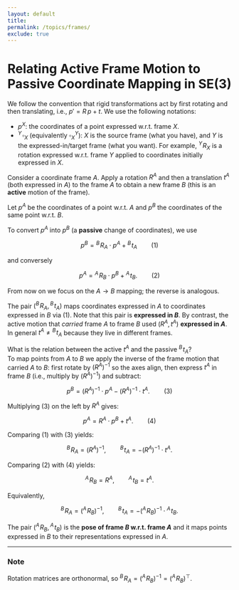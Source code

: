```yaml
---
layout: default
title: 
permalink: /topics/frames/
exclude: true
---
```


# Relating Active Frame Motion to Passive Coordinate Mapping in SE(3)

We follow the convention that rigid transformations act by first rotating and then translating, i.e., $p' = R\,p + t$. We use the following notations:

- $p^X$: the coordinates of a point expressed w.r.t. frame $X$.
- ${^{Y}\!\square}_{X}$ (equivalently $\square^Y_X$): $X$ is the source frame (what you have), and $Y$ is the expressed-in/target frame (what you want). For example, ${^{Y}\!R}_{X}$ is a rotation expressed w.r.t. frame $Y$ applied to coordinates initially expressed in $X$.

Consider a coordinate frame $A$. Apply a rotation $R^A$ and then a translation $t^A$ (both expressed in $A$) to the frame $A$ to obtain a new frame $B$ (this is an **active** motion of the frame).

Let $p^A$ be the coordinates of a point w.r.t. $A$ and $p^B$ the coordinates of the same point w.r.t. $B$.

To convert $p^A$ into $p^B$ (a **passive** change of coordinates), we use

$$
p^B = {^{B}\!R}_{A} \cdot p^A + {^{B}\!t}_{A} \qquad (1)
$$

and conversely

$$
p^A = {^{A}\!R}_{B} \cdot p^B + {^{A}\!t}_{B}. \qquad (2)
$$

From now on we focus on the $A \to B$ mapping; the reverse is analogous.

The pair $({^{B}\!R}_{A},{^{B}\!t}_{A})$ maps coordinates expressed in $A$ to coordinates expressed in $B$ via (1). Note that this pair is **expressed in $B$**. By contrast, the active motion that *carried* frame $A$ to frame $B$ used $(R^A,t^A)$ **expressed in $A$**. In general $t^A \neq {^{B}\!t}_{A}$ because they live in different frames.

What is the relation between the active $t^A$ and the passive ${^{B}\!t}_{A}$?  
To map points from $A$ to $B$ we apply the inverse of the frame motion that carried $A$ to $B$: first rotate by $(R^A)^{-1}$ so the axes align, then express $t^A$ in frame $B$ (i.e., multiply by $(R^A)^{-1}$) and subtract:

$$
p^B = (R^A)^{-1} \cdot p^A - (R^A)^{-1} \cdot t^A. \qquad (3)
$$

Multiplying (3) on the left by $R^A$ gives:

$$
p^A = R^A \cdot p^B + t^A. \qquad (4)
$$

Comparing (1) with (3) yields:

$$
{^{B}\!R}_{A} = (R^A)^{-1}, \qquad {^{B}\!t}_{A} = - (R^A)^{-1} \cdot t^A.
$$

Comparing (2) with (4) yields:

$$
{^{A}\!R}_{B} = R^A, \qquad {^{A}\!t}_{B} = t^A.
$$

Equivalently,

$$
{^{B}\!R}_{A} = ({^{A}\!R}_{B})^{-1}, \qquad
{^{B}\!t}_{A} = -({^{A}\!R}_{B})^{-1} \cdot {^{A}\!t}_{B}.
$$

The pair $({^{A}\!R}_{B},{^{A}\!t}_{B})$ is the **pose of frame $B$ w.r.t. frame $A$** and it maps points expressed in $B$ to their representations expressed in $A$.

---
### Note
Rotation matrices are orthonormal, so ${^{B}\!R}_{A} = ({^{A}\!R}_{B})^{-1} = ({^{A}\!R}_{B})^\top$.
